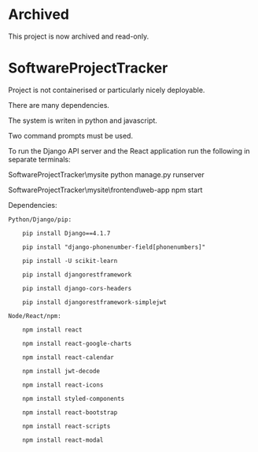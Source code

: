 # Archived
This project is now archived and read-only.

# SoftwareProjectTracker

Project is not containerised or particularly nicely deployable.

There are many dependencies.

The system is writen in python and javascript.

Two command prompts must be used.

To run the Django API server and the React application run the following in separate terminals:

SoftwareProjectTracker\mysite python manage.py runserver

SoftwareProjectTracker\mysite\frontend\web-app npm start

Dependencies:

	Python/Django/pip:

		pip install Django==4.1.7

		pip install "django-phonenumber-field[phonenumbers]"
		
		pip install -U scikit-learn

		pip install djangorestframework

		pip install django-cors-headers

		pip install djangorestframework-simplejwt

	Node/React/npm:

		npm install react
		
		npm install react-google-charts

		npm install react-calendar

		npm install jwt-decode
		
		npm install react-icons

		npm install styled-components

		npm install react-bootstrap

		npm install react-scripts

		npm install react-modal
